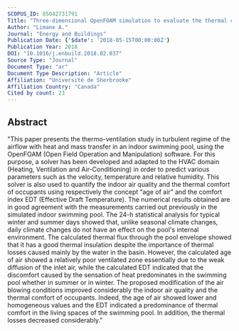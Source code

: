```yaml
---
SCOPUS_ID: 85042731791
Title: "Three-dimensional OpenFOAM simulation to evaluate the thermal comfort of occupants, indoor air quality and heat losses inside an indoor swimming pool"
Author: "Limane A."
Journal: "Energy and Buildings"
Publication Date: {'$date': '2018-05-15T00:00:00Z'}
Publication Year: 2018
DOI: "10.1016/j.enbuild.2018.02.037"
Source Type: "Journal"
Document Type: "ar"
Document Type Description: "Article"
Affiliation: "Université de Sherbrooke"
Affiliation Country: "Canada"
Cited by count: 23
---
```


## Abstract
"This paper presents the thermo-ventilation study in turbulent regime of the airflow with heat and mass transfer in an indoor swimming pool, using the OpenFOAM (Open Field Operation and Manipulation) software. For this purpose, a solver has been developed and adapted to the HVAC domain (Heating, Ventilation and Air-Conditioning) in order to predict various parameters such as the velocity, temperature and relative humidity. This solver is also used to quantify the indoor air quality and the thermal comfort of occupants using respectively the concept “age of air” and the comfort index EDT (Effective Draft Temperature). The numerical results obtained are in good agreement with the measurements carried out previously in the simulated indoor swimming pool. The 24-h statistical analysis for typical winter and summer days showed that, unlike seasonal climate changes, daily climate changes do not have an effect on the pool's internal environment. The calculated thermal flux through the pool envelope showed that it has a good thermal insulation despite the importance of thermal losses caused mainly by the water in the basin. However, the calculated age of air showed a relatively poor ventilated zone essentially due to the weak diffusion of the inlet air, while the calculated EDT indicated that the discomfort caused by the sensation of heat predominates in the swimming pool whether in summer or in winter. The proposed modification of the air blowing conditions improved considerably the indoor air quality and the thermal comfort of occupants. Indeed, the age of air showed lower and homogeneous values and the EDT indicated a predominance of thermal comfort in the living spaces of the swimming pool. In addition, the thermal losses decreased considerably."
